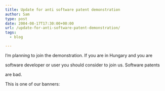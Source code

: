 ```yaml
---
title: Update for anti software patent demonstration
author: Sam
type: post
date: 2004-08-17T17:30:00+00:00
url: /update-for-anti-software-patent-demonstration/
tags:
  - blog

---
```

I&#8217;m planning to join the demonstration. If you are in Hungary and you are
  
software developer or user you should consider to join us. Software patents
  
are bad.

This is one of our banners:
  
<!--url's used in the movie-->

<!--text used in the movie-->

